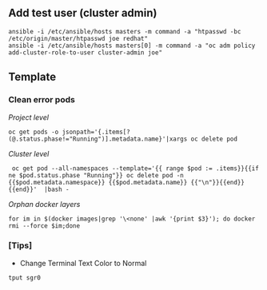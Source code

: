 
## Add test user (cluster admin)
```
ansible -i /etc/ansible/hosts masters -m command -a "htpasswd -bc /etc/origin/master/htpasswd joe redhat"
ansible -i /etc/ansible/hosts masters[0] -m command -a "oc adm policy add-cluster-role-to-user cluster-admin joe" 

```

## Template

### Clean error pods

*Project level*
```
oc get pods -o jsonpath='{.items[?(@.status.phase!="Running")].metadata.name}'|xargs oc delete pod
```

*Cluster level*
```
 oc get pod --all-namespaces --template='{{ range $pod := .items}}{{if ne $pod.status.phase "Running"}} oc delete pod -n {{$pod.metadata.namespace}} {{$pod.metadata.name}} {{"\n"}}{{end}}{{end}}'  |bash -

```

*Orphan docker layers*
```
for im in $(docker images|grep '\<none' |awk '{print $3}'); do docker rmi --force $im;done
```



### [Tips] 

- Change Terminal Text Color to Normal
```
tput sgr0
```
